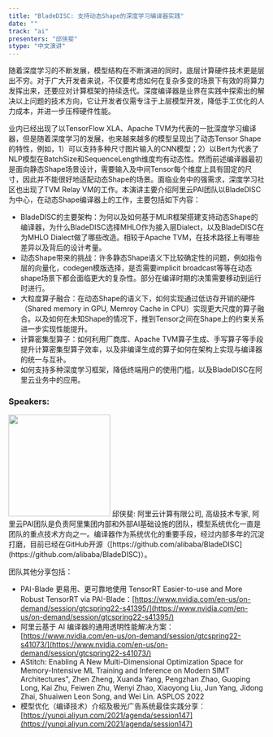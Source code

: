 ```yaml
---
title: "BladeDISC: 支持动态Shape的深度学习编译器实践"
date: "" 
track: "ai"
presenters: "邱侠斐"
stype: "中文演讲"
---
```

随着深度学习的不断发展，模型结构在不断演进的同时，底层计算硬件技术更是层出不穷。对于广大开发者来说，不仅要考虑如何在复杂多变的场景下有效的将算力发挥出来，还要应对计算框架的持续迭代。深度编译器是业界在实践中探索出的解决以上问题的技术方向，它让开发者仅需专注于上层模型开发，降低手工优化的人力成本，并进一步压榨硬件性能。

业内已经出现了以TensorFlow XLA、Apache TVM为代表的一批深度学习编译器，但是随着深度学习的发展，也来越来越多的模型呈现出了动态Tensor Shape的特性，例如，1）可以支持多种尺寸图片输入的CNN模型；2）以Bert为代表了NLP模型在BatchSize和SequenceLength维度均有动态性。然而前述编译器最初是面向静态Shape场景设计，需要输入及中间Tensor每个维度上具有固定的尺寸，因此并不能很好地适配动态Shape的场景。面临业务中的强需求，深度学习社区也出现了TVM Relay VM的工作。本演讲主要介绍阿里云PAI团队以BladeDISC为中心，在动态Shape编译器上的工作，主要包括如下内容：

- BladeDISC的主要架构：为何以及如何基于MLIR框架搭建支持动态Shape的编译器，为什么BladeDISC选择MHLO作为接入层Dialect，以及BladeDISC在为MHLO Dialect做了哪些改造。相较于Apache TVM，在技术路径上有哪些差异以及背后的设计考量。
- 动态Shape带来的挑战：许多静态Shape语义下比较确定性的问题，例如指令层的向量化，codegen模版选择，是否需要implicit broadcast等等在动态shape场景下都会面临更大的复杂性。部分在编译时期的决策需要移动到运行时进行。
- 大粒度算子融合：在动态Shape的语义下，如何实现通过低访存开销的硬件（Shared memory in GPU, Memroy Cache in CPU）实现更大尺度的算子融合。以及如何在未知Shape的情况下，推到Tensor之间在Shape上的约束关系进一步实现性能提升。
- 计算密集型算子：如何利用厂商库、Apache TVM算子生成、手写算子等手段提升计算密集型算子效率，以及非编译生成的算子如何在架构上实现与编译器的统一与互补。
- 如何支持多种深度学习框架，降低终端用户的使用门槛，以及BladeDISC在阿里云业务中的应用。
 ### Speakers: 
 <img src="images/speaker/1066.png" width="200" />
 邱侠斐: 阿里云计算有限公司, 高级技术专家, 阿里云PAI团队是负责阿里集团内部和外部AI基础设施的团队，模型系统优化一直是团队的重点技术方向之一。编译器作为系统优化的重要手段，经过内部多年的沉淀打磨，目前已经在GitHub开源（[https://github.com/alibaba/BladeDISC](https://github.com/alibaba/BladeDISC)）。

团队其他分享包括：

- PAI-Blade 更易用、更可靠地使用 TensorRT Easier-to-use and More Robust TensorRT via PAI-Blade：[https://www.nvidia.com/en-us/on-demand/session/gtcspring22-s41395/](https://www.nvidia.com/en-us/on-demand/session/gtcspring22-s41395/)
- 阿里云基于 AI 编译器的通用透明性能解决方案：[https://www.nvidia.com/en-us/on-demand/session/gtcspring22-s41073/](https://www.nvidia.com/en-us/on-demand/session/gtcspring22-s41073/)
- AStitch: Enabling A New Multi-Dimensional Optimization Space for Memory-Intensive ML Training and Inference on Modern SIMT Architectures", Zhen Zheng, Xuanda Yang, Pengzhan Zhao, Guoping Long, Kai Zhu, Feiwen Zhu, Wenyi Zhao, Xiaoyong Liu, Jun Yang, Jidong Zhai, Shuaiwen Leon Song, and Wei Lin. ASPLOS 2022
- 模型优化（编译技术）介绍及极光广告系统最佳实践分享：[https://yunqi.aliyun.com/2021/agenda/session147](https://yunqi.aliyun.com/2021/agenda/session147)
 